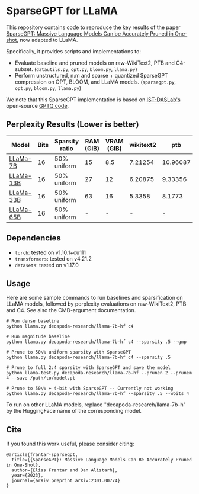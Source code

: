# SparseGPT for LLaMA

This repository contains code to reproduce the key results of the paper [SparseGPT: Massive Language Models Can be Accurately Pruned in One-shot](https://arxiv.org/abs/2301.00774), now adapted to LLaMA.

Specifically, it provides scripts and implementations to:

* Evaluate baseline and pruned models on raw-WikiText2, PTB and C4-subset. (`datautils.py`, `opt.py`, `bloom.py`, `llama.py`) 
* Perform unstructured, n:m and sparse + quantized SparseGPT compression on OPT, BLOOM, and LLaMA models. (`sparsegpt.py`, `opt.py`, `bloom.py`, `llama.py`)

We note that this SparseGPT implementation is based on [IST-DASLab's](https://github.com/IST-DASLab) open-source [GPTQ code](https://github.com/IST-DASLab/gptq). 

## Perplexity Results (Lower is better)

| Model                                              | Bits | Sparsity ratio | RAM (GiB)   | VRAM (GiB) | wikitext2  | ptb     | C4     |
| -------------------------------------------------- | ---- | -------------- | ----------- | ---------- | ---------- | ------- | ------ |
| [LLaMa-7B](https://arxiv.org/abs/2302.13971)       |  16  | 50% uniform    |    15       |    8.5     |  7.21254   | 10.96087| 8.5896 |
| [LLaMa-13B](https://arxiv.org/abs/2302.13971)      |  16  | 50% uniform    |      27     |    12      |  6.20875   | 9.33356 | 7.6749 |
| [LLaMa-33B](https://arxiv.org/abs/2302.13971)      |  16  | 50% uniform    |     63      |    16      |  5.3358    | 8.1773  | 6.922  |
| [LLaMa-65B](https://arxiv.org/abs/2302.13971)      |  16  | 50% uniform    |      -      |   -        |      -     | -       | -      |



## Dependencies

* `torch`: tested on v1.10.1+cu111
* `transformers`: tested on v4.21.2
* `datasets`: tested on v1.17.0

## Usage

Here are some sample commands to run baselines and sparsification on LLaMA models, followed by perplexity evaluations on raw-WikiText2, PTB and C4.
See also the CMD-argument documentation.

```
# Run dense baseline
python llama.py decapoda-research/llama-7b-hf c4

# Run magnitude baseline
python llama.py decapoda-research/llama-7b-hf c4 --sparsity .5 --gmp

# Prune to 50\% uniform sparsity with SparseGPT
python llama.py decapoda-research/llama-7b-hf c4 --sparsity .5

# Prune to full 2:4 sparsity with SparseGPT and save the model
python llama-test.py decapoda-research/llama-7b-hf --prunen 2 --prunem 4 --save /path/to/model.pt

# Prune to 50\% + 4-bit with SparseGPT -- Currently not working
python llama.py decapoda-research/llama-7b-hf --sparsity .5 --wbits 4
```

To run on other LLaMA models, replace "decapoda-research/llama-7b-h" by the HuggingFace name of the corresponding model.


## Cite

If you found this work useful, please consider citing:

```
@article{frantar-sparsegpt,
  title={{SparseGPT}: Massive Language Models Can Be Accurately Pruned in One-Shot}, 
  author={Elias Frantar and Dan Alistarh},
  year={2023},
  journal={arXiv preprint arXiv:2301.00774}
}
```
